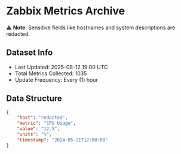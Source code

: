 # Zabbix Metrics Archive

⚠️ **Note**: Sensitive fields like hostnames and system descriptions are redacted.

## Dataset Info
- Last Updated: 2025-08-12 19:00 UTC
- Total Metrics Collected: 1035
- Update Frequency: Every (1) hour

## Data Structure
```json
{
    "host": "redacted",
    "metric": "CPU Usage",
    "value": "12.5",
    "units": "%",
    "timestamp": "2024-05-21T12:00:00"
}
```
